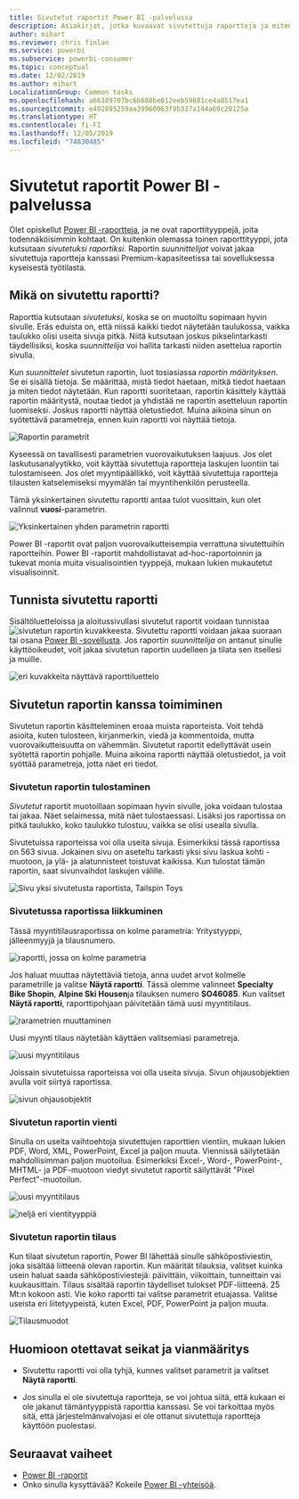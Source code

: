 ```yaml
---
title: Sivutetut raportit Power BI -palvelussa
description: Asiakirjat, jotka kuvaavat sivutettuja raportteja ja miten niitä voi tarkastella Power BI-palvelussa
author: mihart
ms.reviewer: chris finlan
ms.service: powerbi
ms.subservice: powerbi-consumer
ms.topic: conceptual
ms.date: 12/02/2019
ms.author: mihart
LocalizationGroup: Common tasks
ms.openlocfilehash: a66189707bc6b688be012eeb59881ce4a8517ea1
ms.sourcegitcommit: e492895259aa39960063f9b337a144a60c20125a
ms.translationtype: HT
ms.contentlocale: fi-FI
ms.lasthandoff: 12/05/2019
ms.locfileid: "74830485"
---
```

# <a name="paginated-reports-in-the-power-bi-service"></a>Sivutetut raportit Power BI -palvelussa
Olet opiskellut [Power BI -raportteja](end-user-reports.md), ja ne ovat raporttityyppejä, joita todennäköisimmin kohtaat. On kuitenkin olemassa toinen raporttityyppi, jota kutsutaan *sivutetuksi raportiksi*. Raportin *suunnittelijat* voivat jakaa sivutettuja raportteja kanssasi Premium-kapasiteetissa tai sovelluksessa kyseisestä työtilasta. 

## <a name="what-is-a-paginated-report"></a>Mikä on sivutettu raportti?

Raporttia kutsutaan *sivutetuksi*, koska se on muotoiltu sopimaan hyvin sivulle. Eräs eduista on, että niissä kaikki tiedot näytetään taulukossa, vaikka taulukko olisi useita sivuja pitkä. Niitä kutsutaan joskus pikselintarkasti täydellisiksi, koska *suunnittelija* voi hallita tarkasti niiden asettelua raportin sivulla.

Kun *suunnittelet* sivutetun raportin, luot tosiasiassa *raportin määrityksen*. Se ei sisällä tietoja. Se määrittää, mistä tiedot haetaan, mitkä tiedot haetaan ja miten tiedot näytetään. Kun raportti suoritetaan, raportin käsittely käyttää raportin määritystä, noutaa tiedot ja yhdistää ne raportin asetteluun raportin luomiseksi. Joskus raportti näyttää oletustiedot. Muina aikoina sinun on syötettävä parametreja, ennen kuin raportti voi näyttää tietoja. 

   ![Raportin parametrit](./media/end-user-paginated-report/power-bi-report-parameters.png)

Kyseessä on tavallisesti parametrien vuorovaikutuksen laajuus. Jos olet laskutusanalyytikko, voit käyttää sivutettuja raportteja laskujen luontiin tai tulostamiseen. Jos olet myyntipäällikkö, voit käyttää sivutettuja raportteja tilausten katselemiseksi myymälän tai myyntihenkilön perusteella. 

Tämä yksinkertainen sivutettu raportti antaa tulot vuosittain, kun olet valinnut **vuosi**-parametrin. 

![Yksinkertainen yhden parametrin raportti](./media/end-user-paginated-report/power-bi-report-simple.png)

Power BI -raportit ovat paljon vuorovaikutteisempia verrattuna sivutettuihin raportteihin. Power BI -raportit mahdollistavat ad-hoc-raportoinnin ja tukevat monia muita visualisointien tyyppejä, mukaan lukien mukautetut visualisoinnit.

## <a name="identify-a-paginated-report"></a>Tunnista sivutettu raportti

Sisältöluetteloissa ja aloitussivullasi sivutetut raportit voidaan tunnistaa ![sivutetun raportin kuvakkeesta](media/end-user-paginated-report/power-bi-report-icon.png).  Sivutettu raportti voidaan jakaa suoraan tai osana [Power BI -sovellusta](end-user-apps.md). Jos raportin *suunnittelija* on antanut sinulle käyttöoikeudet, voit jakaa sivutetun raportin uudelleen ja tilata sen itsellesi ja muille.

![eri kuvakkeita näyttävä raporttiluettelo](./media/end-user-paginated-report/power-bi-report-list.png)

## <a name="interact-with-a-paginated-report"></a>Sivutetun raportin kanssa toimiminen

Sivutetun raportin käsitteleminen eroaa muista raporteista. Voit tehdä asioita, kuten tulosteen, kirjanmerkin, viedä ja kommentoida, mutta vuorovaikutteisuutta on vähemmän. Sivutetut raportit edellyttävät usein syötettä raportin pohjalle.  Muina aikoina raportti näyttää oletustiedot, ja voit syöttää parametreja, jotta näet eri tiedot.

### <a name="print-a-paginated-report"></a>Sivutetun raportin tulostaminen

*Sivutetut* raportit muotoillaan sopimaan hyvin sivulle, joka voidaan tulostaa tai jakaa. Näet selaimessa, mitä näet tulostaessasi. Lisäksi jos raportissa on pitkä taulukko, koko taulukko tulostuu, vaikka se olisi usealla sivulla. 

Sivutetuissa raporteissa voi olla useita sivuja. Esimerkiksi tässä raportissa on 563 sivua. Jokainen sivu on aseteltu tarkasti yksi sivu laskua kohti -muotoon, ja ylä- ja alatunnisteet toistuvat kaikissa. Kun tulostat tämän raportin, saat sivunvaihdot laskujen välille.

   ![Sivu yksi sivutetusta raportista, Tailspin Toys](./media/end-user-paginated-report/power-bi-paginated-500.png)


### <a name="navigate-the-paginated-report"></a>Sivutetussa raportissa liikkuminen

Tässä myyntitilausraportissa on kolme parametria: Yritystyyppi, jälleenmyyjä ja tilausnumero. 

![raportti, jossa on kolme parametria](./media/end-user-paginated-report/power-bi-parameter.png)

Jos haluat muuttaa näytettäviä tietoja, anna uudet arvot kolmelle parametrille ja valitse **Näytä raportti**. Tässä olemme valinneet **Specialty Bike Shopin**, **Alpine Ski Housen**ja tilauksen numero **SO46085**. Kun valitset **Näytä raportti**, raporttipohjaan päivitetään tämä uusi myyntitilaus.

![rarametrien muuttaminen](./media/end-user-paginated-report/power-bi-order.png)

Uusi myynti tilaus näytetään käyttäen valitsemiasi parametreja. 

![uusi myyntitilaus](./media/end-user-paginated-report/power-bi-new-order.png)

Joissain sivutetuissa raporteissa voi olla useita sivuja.  Sivun ohjausobjektien avulla voit siirtyä raportissa. 

![sivun ohjausobjektit](./media/end-user-paginated-report/power-bi-page.png)

### <a name="export-the-paginated-report"></a>Sivutetun raportin vienti
Sinulla on useita vaihtoehtoja sivutettujen raporttien vientiin, mukaan lukien PDF, Word, XML, PowerPoint, Excel ja paljon muuta. Viennissä säilytetään mahdollisimman paljon muotoilua. Esimerkiksi Excel-, Word-, PowerPoint-, MHTML- ja PDF-muotoon viedyt sivutetut raportit säilyttävät "Pixel Perfect"-muotoilun. 

![uusi myyntitilaus](./media/end-user-paginated-report/power-bi-exporting.png)

![neljä eri vientityyppiä](./media/end-user-paginated-report/power-bi-four.png)

### <a name="subscribe-to-the-paginated-report"></a>Sivutetun raportin tilaus
Kun tilaat sivutetun raportin, Power BI lähettää sinulle sähköpostiviestin, joka sisältää liitteenä olevan raportin. Kun määrität tilauksia, valitset kuinka usein haluat saada sähköpostiviestejä: päivittäin, viikoittain, tunneittain vai kuukausittain. Tilaus sisältää raportin täydelliset tulokset PDF-liitteenä. 25 Mt:n kokoon asti. Vie koko raportti tai valitse parametrit etuajassa. Valitse useista eri liitetyypeistä, kuten Excel, PDF, PowerPoint ja paljon muuta.  

![Tilausmuodot](./media/end-user-paginated-report/power-bi-export-list.png)

## <a name="considerations-and-troubleshooting"></a>Huomioon otettavat seikat ja vianmääritys

- Sivutettu raportti voi olla tyhjä, kunnes valitset parametrit ja valitset **Näytä raportti**.

- Jos sinulla ei ole sivutettuja raportteja, se voi johtua siitä, että kukaan ei ole jakanut tämäntyyppistä raporttia kanssasi. Se voi tarkoittaa myös sitä, että järjestelmänvalvojasi ei ole ottanut sivutettuja raportteja käyttöön puolestasi. 

 

## <a name="next-steps"></a>Seuraavat vaiheet
- [Power BI -raportit](end-user-reports.md)
- Onko sinulla kysyttävää? Kokeile [Power BI -yhteisöä](https://community.powerbi.com/).

